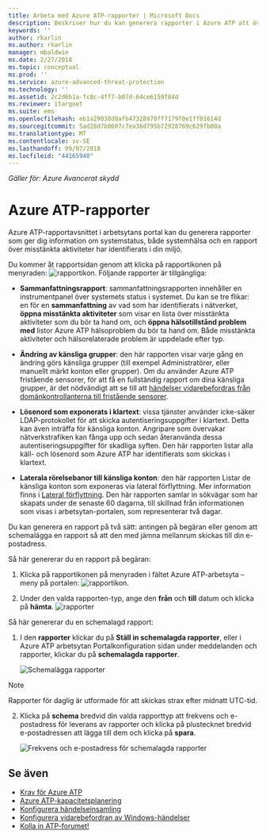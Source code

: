 ```yaml
---
title: Arbeta med Azure ATP-rapporter | Microsoft Docs
description: Beskriver hur du kan generera rapporter i Azure ATP att övervaka ditt nätverk.
keywords: ''
author: rkarlin
ms.author: rkarlin
manager: mbaldwin
ms.date: 2/27/2018
ms.topic: conceptual
ms.prod: ''
ms.service: azure-advanced-threat-protection
ms.technology: ''
ms.assetid: 2c2d6b1a-fc8c-4ff7-b07d-64ce6159f84d
ms.reviewer: itargoet
ms.suite: ems
ms.openlocfilehash: eb1a29038d8afb47328970ff7179f0e1ff01614d
ms.sourcegitcommit: 5ad28d7b0607c7ea36d795b72928769c629fb80a
ms.translationtype: MT
ms.contentlocale: sv-SE
ms.lasthandoff: 09/07/2018
ms.locfileid: "44165940"
---
```

*Gäller för: Azure Avancerat skydd*


# <a name="azure-atp-reports"></a>Azure ATP-rapporter

Azure ATP-rapportavsnittet i arbetsytans portal kan du generera rapporter som ger dig information om systemstatus, både systemhälsa och en rapport över misstänkta aktiviteter har identifierats i din miljö.


Du kommer åt rapportsidan genom att klicka på rapportikonen på menyraden: ![rapportikon](./media/atp-report-icon.png).
Följande rapporter är tillgängliga: 

- **Sammanfattningsrapport**: sammanfattningsrapporten innehåller en instrumentpanel över systemets status i systemet. Du kan se tre flikar: en för en **sammanfattning** av vad som har identifierats i nätverket, **öppna misstänkta aktiviteter** som visar en lista över misstänkta aktiviteter som du bör ta hand om, och **öppna hälsotillstånd problem med** listor Azure ATP hälsoproblem du bör ta hand om. Både misstänkta aktiviteter och hälsorelaterade problem är uppdelade efter typ. 

- **Ändring av känsliga grupper**: den här rapporten visar varje gång en ändring görs känsliga grupper (till exempel Administratörer, eller manuellt märkt konton eller grupper). Om du använder Azure ATP fristående sensorer, för att få en fullständig rapport om dina känsliga grupper, är det nödvändigt att se till att [händelser vidarebefordras från domänkontrollanterna till fristående sensorer](configure-event-forwarding.md). 

- **Lösenord som exponerats i klartext**: vissa tjänster använder icke-säker LDAP-protokollet för att skicka autentiseringsuppgifter i klartext. Detta kan även inträffa för känsliga konton. Angripare som övervakar nätverkstrafiken kan fånga upp och sedan återanvända dessa autentiseringsuppgifter för skadliga syften. Den här rapporten listar alla käll- och lösenord som Azure ATP har identifierats som skickas i klartext. 

- **Laterala rörelsebanor till känsliga konton**: den här rapporten Listar de känsliga konton som exponeras via lateral förflyttning. Mer information finns i [Lateral förflyttning](use-case-lateral-movement-path.md). Den här rapporten samlar in sökvägar som har skapats under de senaste 60 dagarna, till skillnad från informationen som visas i arbetsytan-portalen, som representerar två dagar.

Du kan generera en rapport på två sätt: antingen på begäran eller genom att schemalägga en rapport så att den med jämna mellanrum skickas till din e-postadress.

Så här genererar du en rapport på begäran:

1. Klicka på rapportikonen på menyraden i fältet Azure ATP-arbetsyta – meny på portalen: ![rapportikon](./media/atp-report-icon.png).

2. Under den valda rapporten-typ, ange den **från** och **till** datum och klicka på **hämta**. 
 ![rapporter](./media/reports.png)

Så här genererar du en schemalagd rapport:
 
1. I den **rapporter** klickar du på **Ställ in schemalagda rapporter**, eller i Azure ATP arbetsytan Portalkonfiguration sidan under meddelanden och rapporter, klickar du på **schemalagda rapporter**.

   ![Schemalägga rapporter](./media/atp-sched-reports.png)
 
 > [!NOTE]
 > Rapporter för daglig är utformade för att skickas strax efter midnatt UTC-tid.

2. Klicka på **schema** bredvid din valda rapporttyp att frekvens och e-postadress för leverans av rapporter och klicka på plustecknet bredvid e-postadressen att lägga till dem och klicka på **spara**.

   ![Frekvens och e-postadress för schemalagda rapporter](./media/sched-report1.png)


## <a name="see-also"></a>Se även
- [Krav för Azure ATP](atp-prerequisites.md)
- [Azure ATP-kapacitetsplanering](atp-capacity-planning.md)
- [Konfigurera händelseinsamling](configure-event-collection.md)
- [Konfigurera vidarebefordran av Windows-händelser](configure-event-forwarding.md#configuring-windows-event-forwarding)
- [Kolla in ATP-forumet!](https://aka.ms/azureatpcommunity)